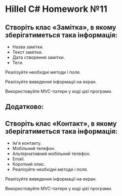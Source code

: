 # Hillel C# Homework №11

## Створіть клас «Замітка», в якому зберігатиметься така інформація:

- Назва замітки.
- Текст замітки.
- Дата створення замітки.
- Теги.  

Реалізуйте необхідні методи і поля.  

Реалізуйте виведення інформації на екран.  


Використовуйте MVC-патерн у коді цієї програми.

## Додатково:

## Створіть клас «Контакт», в якому зберігатиметься така інформація:

- Ім'я контакту.
- Мобільний телефон.
- Альтернативний мобільний телефон.
- Email.
- Короткий опис.
- Реалізуйте необхідні методи і поля.  

Реалізуйте виведення інформації на екран.  

Використовуйте MVC-патерн у коді цієї програми.  
